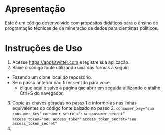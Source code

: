 # Apresentação

Este é um código desenvolvido com propósitos didáticos para o ensino de programação técnicas de de mineração de dados para cientistas políticos. 

# Instruções de Uso

1. Acesse https://apps.twitter.com e registre sua aplicação.
2. Baixe o código fonte utilizando uma das formas a seguir:
 * Fazendo um clone local do repositório. 
 * Se o passo anterior não fizer sentido para você:
   * clique aqui e salve a página que abrir em seguida utilizando o atalho Ctrl+S do navegador.
3. Copie as chaves geradas no passo 1 e informe-as nas linhas equivalentes do código fonte baixado no passo 2.
`consumer_key="sua consumer_key"`
`consumer_secret="sua consumer_secret"`
`access_token="seu access_token"`
`access_token_secret="seu access_token_secret"`
4. 
